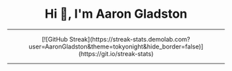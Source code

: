 <h1 align="center">Hi 👋, I'm Aaron Gladston</h1>

---
<div align="center">
  [![GitHub Streak](https://streak-stats.demolab.com?user=AaronGladston&theme=tokyonight&hide_border=false)](https://git.io/streak-stats)
</div>



---


<!--
**AaronGladston/AaronGladston** is a ✨ _special_ ✨ repository because its `README.md` (this file) appears on your GitHub profile.

Here are some ideas to get you started:

- 🔭 I’m currently working on ...
- 🌱 I’m currently learning ...
- 👯 I’m looking to collaborate on ...
- 🤔 I’m looking for help with ...
- 💬 Ask me about ...
- 📫 How to reach me: ...
- 😄 Pronouns: ...
- ⚡ Fun fact: ...
-->
